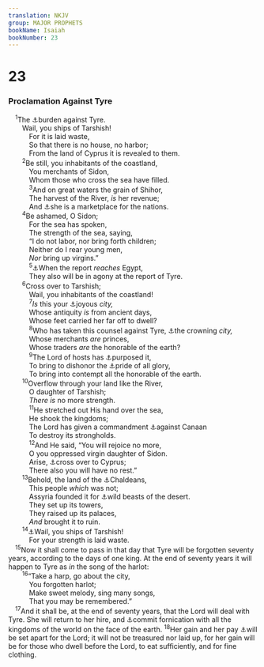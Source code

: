```yaml
---
translation: NKJV
group: MAJOR PROPHETS
bookName: Isaiah 
bookNumber: 23
---
```


<div class="title"><h1>23</h1><h3>Proclamation Against Tyre</h3></div>
<span class="verse es_23_1"> <sup>1</sup>The <a data-toggle="tooltip" data-placement="bottom" title="Jer. 25:22; 47:4; Ezek. 26—28; Amos 1:9; Zech. 9:2, 4">⚓</a>burden against Tyre.<br/>  Wail, you ships of Tarshish!<br/>   For it is laid waste,<br/>   So that there is no house, no harbor;<br/>   From the land of Cyprus it is revealed to them.<br/></span>
<span class="verse es_23_2">  <sup>2</sup>Be still, you inhabitants of the coastland,<br/>   You merchants of Sidon,<br/>   Whom those who cross the sea have filled.<br/></span>
<span class="verse es_23_3">   <sup>3</sup>And on great waters the grain of Shihor,<br/>   The harvest of the River, <i>is</i> her revenue;<br/>   And <a data-toggle="tooltip" data-placement="bottom" title="Ezek. 27:3–23">⚓</a>she is a marketplace for the nations.<br/></span>
<span class="verse es_23_4">  <sup>4</sup>Be ashamed, O Sidon;<br/>   For the sea has spoken,<br/>   The strength of the sea, saying,<br/>   “I do not labor, nor bring forth children;<br/>   Neither do I rear young men,<br/>   <i>Nor</i> bring up virgins.”<br/></span>
<span class="verse es_23_5">   <sup>5</sup><a data-toggle="tooltip" data-placement="bottom" title="Is. 19:16">⚓</a>When the report <i>reaches</i> Egypt,<br/>   They also will be in agony at the report of Tyre.<br/></span>
<span class="verse es_23_6">  <sup>6</sup>Cross over to Tarshish;<br/>   Wail, you inhabitants of the coastland!<br/></span>
<span class="verse es_23_7">   <sup>7</sup><i>Is</i> this your <a data-toggle="tooltip" data-placement="bottom" title="Is. 22:2; 32:13">⚓</a>joyous <i>city,</i><br/>   Whose antiquity <i>is</i> from ancient days,<br/>   Whose feet carried her far off to dwell?<br/></span>
<span class="verse es_23_8">   <sup>8</sup>Who has taken this counsel against Tyre, <a data-toggle="tooltip" data-placement="bottom" title="Ezek. 28:2, 12">⚓</a>the crowning <i>city,</i><br/>   Whose merchants <i>are</i> princes,<br/>   Whose traders <i>are</i> the honorable of the earth?<br/></span>
<span class="verse es_23_9">   <sup>9</sup>The Lord of hosts has <a data-toggle="tooltip" data-placement="bottom" title="Is. 14:26">⚓</a>purposed it,<br/>   To bring to dishonor the <a data-toggle="tooltip" data-placement="bottom" title="Job 40:11, 12; Is. 13:11; 24:4; Dan. 4:37">⚓</a>pride of all glory,<br/>   To bring into contempt all the honorable of the earth.<br/></span>
<span class="verse es_23_10">  <sup>10</sup>Overflow through your land like the River,<br/>   O daughter of Tarshish;<br/>   <i>There</i> <i>is</i> no more strength.<br/></span>
<span class="verse es_23_11">   <sup>11</sup>He stretched out His hand over the sea,<br/>   He shook the kingdoms;<br/>   The Lord has given a commandment <a data-toggle="tooltip" data-placement="bottom" title="Zech. 9:2–4">⚓</a>against Canaan<br/>   To destroy its strongholds.<br/></span>
<span class="verse es_23_12">   <sup>12</sup>And He said, “You will rejoice no more,<br/>   O you oppressed virgin daughter of Sidon.<br/>   Arise, <a data-toggle="tooltip" data-placement="bottom" title="Ezek. 26:13, 14; Rev. 18:22">⚓</a>cross over to Cyprus;<br/>   There also you will have no rest.”<br/></span>
<span class="verse es_23_13">  <sup>13</sup>Behold, the land of the <a data-toggle="tooltip" data-placement="bottom" title="Is. 47:1">⚓</a>Chaldeans,<br/>   This people <i>which</i> was not;<br/>   Assyria founded it for <a data-toggle="tooltip" data-placement="bottom" title="Ps. 72:9">⚓</a>wild beasts of the desert.<br/>   They set up its towers,<br/>   They raised up its palaces,<br/>   <i>And</i> brought it to ruin.<br/></span>
<span class="verse es_23_14">  <sup>14</sup><a data-toggle="tooltip" data-placement="bottom" title="Ezek. 27:25–30">⚓</a>Wail, you ships of Tarshish!<br/>   For your strength is laid waste.<br/></span>
<span class="verse es_23_15"> <sup>15</sup>Now it shall come to pass in that day that Tyre will be forgotten seventy years, according to the days of one king. At the end of seventy years it will happen to Tyre as <i>in</i> the song of the harlot:<br/></span>
<span class="verse es_23_16">  <sup>16</sup>“Take a harp, go about the city,<br/>   You forgotten harlot;<br/>   Make sweet melody, sing many songs,<br/>   That you may be remembered.”<br/></span>
<span class="verse es_23_17"> <sup>17</sup>And it shall be, at the end of seventy years, that the Lord will deal with Tyre. She will return to her hire, and <a data-toggle="tooltip" data-placement="bottom" title="Rev. 17:2">⚓</a>commit fornication with all the kingdoms of the world on the face of the earth. </span>
<span class="verse es_23_18"><sup>18</sup>Her gain and her pay <a data-toggle="tooltip" data-placement="bottom" title="Ex. 28:36; Zech. 14:20, 21">⚓</a>will be set apart for the Lord; it will not be treasured nor laid up, for her gain will be for those who dwell before the Lord, to eat sufficiently, and for fine clothing.<br/></span>
